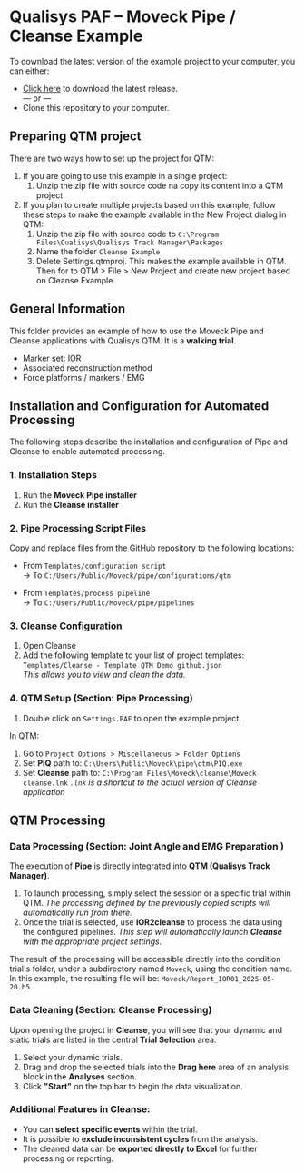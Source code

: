 # Qualisys PAF – Moveck Pipe / Cleanse Example

To download the latest version of the example project to your computer, you can either:

* [Click here](https://github.com/qualisys/paf-cleanse-example/archive/refs/heads/main.zip) to download the latest release.
<br>— or —
* Clone this repository to your computer.

## Preparing QTM project

There are two ways how to set up the project for QTM:

1. If you are going to use this example in a single project:
    1. Unzip the zip file with source code na copy its content into a QTM project
2. If you plan to create multiple projects based on this example, follow these steps to make the example available in the New Project dialog in QTM:
    1. Unzip the zip file with source code to `C:\Program Files\Qualisys\Qualisys Track Manager\Packages`
    2. Name the folder `Cleanse Example`
    3. Delete Settings.qtmproj. This makes the example available in QTM. Then for to QTM > File > New Project and create new project based on Cleanse Example.

## General Information

This folder provides an example of how to use the Moveck Pipe and Cleanse applications with Qualisys QTM. It is a **walking trial**.
   - Marker set: IOR  
   - Associated reconstruction method  
   - Force platforms / markers / EMG



## Installation and Configuration for Automated Processing
The following steps describe the installation and configuration of Pipe and Cleanse to enable automated processing.

### 1. Installation Steps

1. Run the **Moveck Pipe installer**
2. Run the **Cleanse installer**

### 2. Pipe Processing Script Files

Copy and replace files from the GitHub repository to the following locations:

- From `Templates/configuration script`  
  → To `C:/Users/Public/Moveck/pipe/configurations/qtm`

- From `Templates/process pipeline`  
  → To `C:/Users/Public/Moveck/pipe/pipelines`


### 3. Cleanse Configuration

1. Open Cleanse  
2. Add the following template to your list of project templates:  
   `Templates/Cleanse - Template QTM Demo github.json`  
      *This allows you to view and clean the data.*


### 4. QTM Setup (Section: Pipe Processing)

1. Double click on `Settings.PAF` to open the example project.

In QTM:

1. Go to `Project Options > Miscellaneous > Folder Options`
2. Set **PIQ** path to: `C:\Users\Public\Moveck\pipe\qtm\PIQ.exe`
3. Set **Cleanse** path to: `C:\Program Files\Moveck\cleanse\Moveck cleanse.lnk` 
      *`.lnk` is a shortcut to the actual version of Cleanse application*

## QTM Processing

### Data Processing (Section: Joint Angle and EMG Preparation )

The execution of **Pipe** is directly integrated into **QTM (Qualisys Track Manager)**. 

1. To launch processing, simply select the session or a specific trial within QTM. 
      *The processing defined by the previously copied scripts will automatically run from there.*
2. Once the trial is selected, use **IOR2cleanse** to process the data using the configured pipelines. 
      *This step will automatically launch **Cleanse** with the appropriate project settings.*

The result of the processing will be accessible directly into the condition trial's folder, under a subdirectory named `Moveck`, using the condition name. 
In this example, the resulting file will be: `Moveck/Report_IOR01_2025-05-20.h5`

### Data Cleaning (Section: Cleanse Processing)

Upon opening the project in **Cleanse**, you will see that your dynamic and static trials are listed in the central **Trial Selection** area.

1. Select your dynamic trials.
2. Drag and drop the selected trials into the **Drag here** area of an analysis block in the **Analyses** section.
3. Click **"Start"** on the top bar to begin the data visualization.

### Additional Features in Cleanse:

- You can **select specific events** within the trial.  
- It is possible to **exclude inconsistent cycles** from the analysis.  
- The cleaned data can be **exported directly to Excel** for further processing or reporting.
